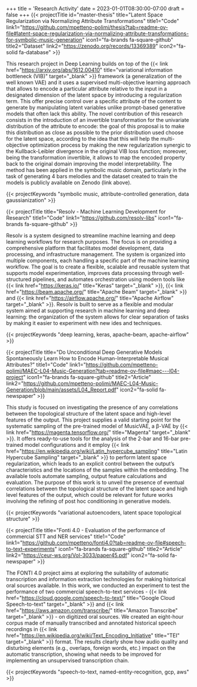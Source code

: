 +++
title = 'Research Activity'
date = 2023-01-01T08:30:00-07:00
draft = false
+++
{{< projectTitle id="master-thesis" title="Latent Space Regularization via Normalizing Attribute Transformations"
title1="Code" link1="https://github.com/mpetteno-polimi/thesis?tab=readme-ov-file#latent-space-regularization-via-normalizing-attribute-transformations-for-symbolic-music-generation" icon1="fa-brands fa-square-github" 
title2="Dataset" link2="https://zenodo.org/records/13369389" icon2="fa-solid fa-database" >}}

This research project in Deep Learning builds on top of the 
{{< link href="https://arxiv.org/abs/1612.00410" title="variational information bottleneck (VIB)" target="_blank" >}}
framework (a generalization of the well known VAE) and it uses a supervised multi-objective learning approach that 
allows to encode a particular attribute relative to the input in a designated dimension of the latent space by 
introducing a regularization term. This offer precise control over a specific attribute of the content to generate by 
manipulating latent variables unlike prompt-based generative models that often lack this ability. The novel 
contribution of this research consists in the introduction of an invertible transformation for the univariate 
distribution of the attribute to encode: the goal of this proposal is to make this distribution as close as possible to
the prior distribution used choose for the latent space, according to the idea that this will help the multi-objective 
optimization process by making the new regularization synergic to the Kullback-Leibler divergence in the original VIB loss function; 
moreover, being the transformation invertible, it allows to map the encoded property back to the original domain 
improving the model interpretability. The method has been applied in the symbolic music domain, particularly in the task
of generating 4 bars melodies and the dataset created to train the models is publicly available on Zenodo (link above).

{{< projectKeywords "symbolic music, attribute-controlled generation, data gaussianization" >}}

<div class="m:mb-l clear-both"></div>

{{< projectTitle title="Resolv - Machine Learning Development for Research"
title1="Code" link1="https://github.com/resolv-libs" icon1="fa-brands fa-square-github" >}}

Resolv is a system designed to streamline machine learning and deep learning workflows for research purposes. The focus
is on providing a comprehensive platform that facilitates model development, data processing, and infrastructure 
management. The system is organized into multiple components, each handling a specific part of the machine learning 
workflow. The goal is to create a flexible, scalable and reusable system that supports model experimentation, improves 
data processing through well-structured pipelines, and automates orchestration using modern tools like
{{< link href="https://keras.io/" title="Keras" target="_blank" >}},
{{< link href="https://beam.apache.org/" title="Apache Beam" target="_blank" >}} and
{{< link href="https://airflow.apache.org/" title="Apache Airflow" target="_blank" >}}. 
Resolv is built to serve as a flexible and modular system aimed at supporting research in machine 
learning and deep learning: the organization of the system allows for clear separation of tasks by making it easier to 
experiment with new ides and techniques.

{{< projectKeywords "deep learning, keras, apache-beam, apache-airflow" >}}

<div class="m:mb-l clear-both"></div>

{{< projectTitle title="Do Unconditional Deep Generative Models Spontaneously Learn How to Encode Human-Interpretable Musical Attributes?"
title1="Code" link1="https://github.com/mpetteno-polimi/MAEC-L04-Music-Generation?tab=readme-ov-file#maec---l04-project" icon1="fa-brands fa-square-github"
title2="Article" link2="https://github.com/mpetteno-polimi/MAEC-L04-Music-Generation/blob/main/assets/L04_Report.pdf" icon2="fa-solid fa-newspaper" >}}

This study is focused on investigating the presence of any correlations between the topological structure of the latent 
space and high-level features of the output. This project supplies a valid starting point for the systematic sampling of 
the pre-trained model of MusicVAE, a β-VAE by
{{< link href="https://magenta.tensorflow.org/" title="Magenta" target="_blank" >}}.
It offers ready-to-use tools for the analysis of the 2-bar and 16-bar pre-trained model configurations and it employ
{{< link href="https://en.wikipedia.org/wiki/Latin_hypercube_sampling" title="Latin Hypercube Sampling" target="_blank" >}}
to perform latent space regularization, which leads to an explicit control between the output’s characteristics and the 
locations of the samples within the embedding. The available tools automate sampling, output feature calculations and 
evaluation. The purpose of this work is to unveil the presence of eventual correlations between the topological 
structure of the latent space and high level features of the output, which could be relevant for future works involving 
the refining of post hoc conditioning in generative models.

{{< projectKeywords "variational autoencoders, latent space topological structure" >}}

<div class="m:mb-l clear-both"></div>

{{< projectTitle title="Fonti 4.0 - Evaluation of the performance of commercial STT and NER services"
title1="Code" link1="https://github.com/mpetteno/fonti4.0?tab=readme-ov-file#speech-to-text-experiments" icon1="fa-brands fa-square-github" 
title2="Article" link2="https://ceur-ws.org/Vol-3033/paper45.pdf" icon2="fa-solid fa-newspaper" >}}

The FONTI 4.0 project aims at exploring the suitability of automatic transcription and information extraction 
technologies for making historical oral sources available. In this work, we conducted an experiment to test the 
performance of two commercial speech-to-text services -
{{< link href="https://cloud.google.com/speech-to-text/" title="Google Cloud Speech-to-text" target="_blank" >}}
and 
{{< link href="https://aws.amazon.com/transcribe/" title="Amazon Transcribe" target="_blank" >}} - 
on digitized oral sources. We created an eight-hour corpus made of manually transcribed and annotated historical 
speech recordings in
{{< link href="https://en.wikipedia.org/wiki/Text_Encoding_Initiative" title="TEI" target="_blank" >}}
format. The results clearly show how audio quality and disturbing elements (e.g., overlaps, foreign words, etc.) impact 
on the automatic transcription, showing what needs to be improved for implementing an unsupervised transcription chain.

{{< projectKeywords "speech-to-text, named-entity-recognition, gcp, aws" >}}